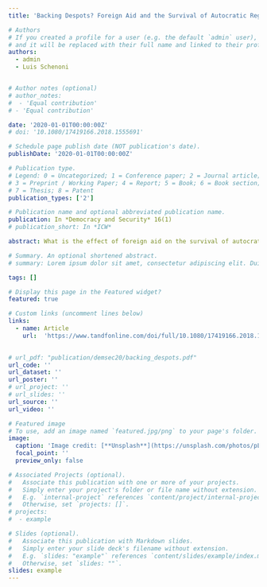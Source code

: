 ```yaml
---
title: 'Backing Despots? Foreign Aid and the Survival of Autocratic Regimes'

# Authors
# If you created a profile for a user (e.g. the default `admin` user), write the username (folder name) here
# and it will be replaced with their full name and linked to their profile.
authors:
  - admin
  - Luis Schenoni


# Author notes (optional)
# author_notes:
#  - 'Equal contribution'
# - 'Equal contribution'

date: '2020-01-01T00:00:00Z'
# doi: '10.1080/17419166.2018.1555691'

# Schedule page publish date (NOT publication's date).
publishDate: '2020-01-01T00:00:00Z'

# Publication type.
# Legend: 0 = Uncategorized; 1 = Conference paper; 2 = Journal article;
# 3 = Preprint / Working Paper; 4 = Report; 5 = Book; 6 = Book section;
# 7 = Thesis; 8 = Patent
publication_types: ['2']

# Publication name and optional abbreviated publication name.
publication: In *Democracy and Security* 16(1)
# publication_short: In *ICW*

abstract: What is the effect of foreign aid on the survival of autocratic regimes? Extant work about the effect of foreign aid on the recipient’s political regime has come to contradictory conclusions. Current findings display the full spectrum of possibilities from a democratizing effect to the enhancement of authoritarian survival. While some studies suggest that foreign aid strengthen autocrats and their incentives to cling to power, others have focused on specific periods and donors, thus finding a democratizing effect of foreign aid. In this article, we argue that the effect of foreign aid on autocratic survival does not operate in a direct way, but it is conditional on the levels of political leverage exerted by democratic donors vis-à-vis the autocratic leaders. This leverage, we find, is defined by the capability of democratic donors to back conditionality with effective political pressure. More specifically, we find that given similar levels of aid, autocratic recipients that are highly dependent on the United States—a quintessential democratic donor with extensive political influence—have a shorter survival rate when compared to those with which the United States has weaker ties and thus lower leverage.

# Summary. An optional shortened abstract.
# summary: Lorem ipsum dolor sit amet, consectetur adipiscing elit. Duis posuere tellus ac convallis placerat. Proin tincidunt magna sed ex sollicitudin condimentum.

tags: []

# Display this page in the Featured widget?
featured: true

# Custom links (uncomment lines below)
links: 
  - name: Article
    url:  'https://www.tandfonline.com/doi/full/10.1080/17419166.2018.1555691'
 

# url_pdf: "publication/demsec20/backing_despots.pdf"
url_code: ''
url_dataset: ''
url_poster: ''
# url_project: ''
# url_slides: ''
url_source: ''
url_video: ''

# Featured image
# To use, add an image named `featured.jpg/png` to your page's folder.
image:
  caption: 'Image credit: [**Unsplash**](https://unsplash.com/photos/pLCdAaMFLTE)'
  focal_point: ''
  preview_only: false

# Associated Projects (optional).
#   Associate this publication with one or more of your projects.
#   Simply enter your project's folder or file name without extension.
#   E.g. `internal-project` references `content/project/internal-project/index.md`.
#   Otherwise, set `projects: []`.
# projects:
#  - example

# Slides (optional).
#   Associate this publication with Markdown slides.
#   Simply enter your slide deck's filename without extension.
#   E.g. `slides: "example"` references `content/slides/example/index.md`.
#   Otherwise, set `slides: ""`.
slides: example
---
```

